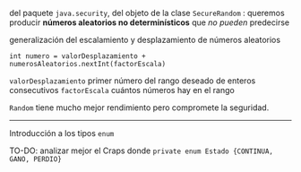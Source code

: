 del paquete `java.security`, del objeto de la clase `SecureRandom` :
queremos producir **números aleatorios no determinísticos** que *no pueden* predecirse

generalización del escalamiento y desplazamiento de números aleatorios

`int numero = valorDesplazamiento + numerosAleatorios.nextInt(factorEscala)`

`valorDesplazamiento` primer número del rango deseado de enteros consecutivos
`factorEscala` cuántos números hay en el rango

`Random` tiene mucho mejor rendimiento pero compromete la seguridad.



---

Introducción a los tipos `enum`

TO-DO: analizar mejor el Craps
donde
`private enum Estado {CONTINUA, GANO, PERDIO}`

